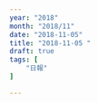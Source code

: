 ```yaml
---
year: "2018"
month: "2018/11"
date: "2018-11-05"
title: "2018-11-05 "
draft: true
tags: [
    "日報"
]

---
```


